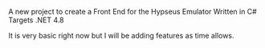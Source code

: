 A new project to create a Front End for the Hypseus Emulator
Written in C#
Targets .NET 4.8

It is very basic right now but I will be adding features as
time allows.